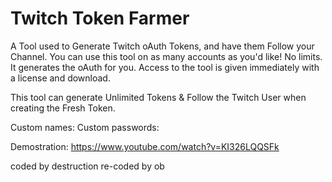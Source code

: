 # Twitch Token Farmer 
A Tool used to Generate Twitch oAuth Tokens, and have them Follow your Channel.
You can use this tool on as many accounts as you'd like! No limits.
It generates the oAuth for you.
Access to the tool is given immediately with a license and download.






This tool can generate Unlimited Tokens & Follow the Twitch User when creating the Fresh Token.








Custom names:
Custom passwords:








Demostration: https://www.youtube.com/watch?v=KI326LQQSFk



























coded by destruction
re-coded by ob
